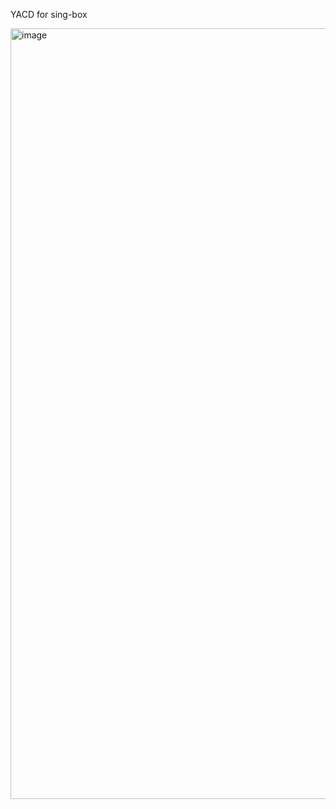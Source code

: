 YACD for sing-box

<img width="1233" alt="image" src="https://github.com/gfw-list/apps/assets/104665412/6206e297-80e0-4570-9761-a766844a85d6">
